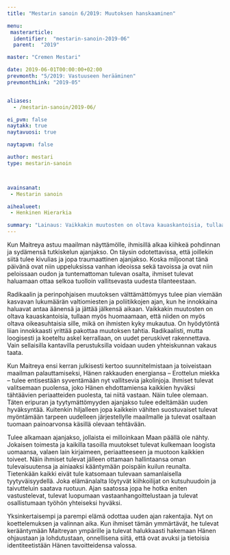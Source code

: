 ```yaml
---
title: "Mestarin sanoin 6/2019: Muutoksen hanskaaminen"

menu:
 masterarticle:
  identifier:  "mestarin-sanoin-2019-06"
  parent:  "2019"

master: "Cremen Mestari"

date: 2019-06-01T00:00:00+02:00
prevmonth: "5/2019: Vastuuseen herääminen"
prevmonthLink: "2019-05"


aliases:
  - /mestarin-sanoin/2019-06/

ei_pvm: false
naytakk: true
naytavuosi: true

naytapvm: false

author: mestari
type: mestarin-sanoin



avainsanat:
 - Mestarin sanoin

aihealueet:
 - Henkinen Hierarkia

summary: "Lainaus: Vaikkakin muutosten on oltava kauaskantoisia, tullaan myös huomaamaan, että niiden on myös oltava oikeasuhtaisia sille, mikä on ihmisten kyky mukautua. On hyödytöntä liian innokkaasti yrittää pakottaa muutoksen tahtia."
---
```

<p>Kun Maitreya astuu maailman näyttämölle, ihmisillä alkaa kiihkeä pohdinnan ja sydämensä tutkiskelun ajanjakso. On täysin odotettavissa, että joillekin siitä tulee kivulias ja jopa traumaattinen ajanjakso. Koska miljoonat tänä päivänä ovat niin uppeluksissa vanhan ideoissa sekä tavoissa ja ovat niin peloissaan oudon ja tuntemattoman tulevan osalta, ihmiset tulevat haluamaan ottaa selkoa tuolloin vallitsevasta uudesta tilanteestaan.</p>
<p>Radikaalin ja perinpohjaisen muutoksen välttämättömyys tulee pian viemään kasvavan lukumäärän valtiomiesten ja poliitikkojen ajan, kun he innokkaina haluavat antaa äänensä ja jättää jälkensä aikaan. Vaikkakin muutosten on oltava kauaskantoisia, tullaan myös huomaamaan, että niiden on myös oltava oikeasuhtaisia sille, mikä on ihmisten kyky mukautua. On hyödytöntä liian innokkaasti yrittää pakottaa muutoksen tahtia. Radikaalisti, mutta loogisesti ja koeteltu askel kerrallaan, on uudet peruskivet rakennettava. Vain sellaisilla kantavilla perustuksilla voidaan uuden yhteiskunnan vakaus taata.</p>
<p>Kun Maitreya ensi kerran julkisesti kertoo suunnitelmistaan ja toiveistaan maailman palauttamiseksi, Hänen rakkauden energiansa – Erottelun miekka – tulee entisestään syventämään nyt vallitsevia jakolinjoja. Ihmiset tulevat valitsemaan puolensa, joko Hänen ehdottamiensa kaikkien hyväksi tähtäävien periaatteiden puolesta, tai niitä vastaan. Näin tulee olemaan. Täten eripuran ja tyytymättömyyden ajanjakso tulee edeltämään uuden hyväksyntää. Kuitenkin hiljalleen jopa kaikkein vähiten suostuvaiset tulevat myöntämään tarpeen uudelleen järjestellylle maailmalle ja tulevat osaltaan tuomaan painoarvonsa käsillä olevaan tehtävään.</p>
<p>Tulee alkamaan ajanjakso, jollaista ei milloinkaan Maan päällä ole nähty. Jokaisen toimesta ja kaikilla tasoilla muutokset tulevat kulkemaan loogista uomaansa, valaen lain kirjaimeen, periaatteeseen ja muotoon kaikkien toiveet. Näin ihmiset tulevat jälleen ottamaan hallintaansa oman tulevaisuutensa ja ainiaaksi kääntymään poispäin kuilun reunalta. Tietenkään kaikki eivät tule katsomaan tulevaan samanlaisella tyytyväisyydellä. Joka elämänalalta löytyvät kiihkoilijat on kutsuhuudoin ja taivutteluin saatava ruotuun. Ajan saatossa jopa he hotka eniten vastustelevat, tulevat luopumaan vastaanhangoittelustaan ja tulevat osallistumaan työhön yhteiseksi hyväksi.</p>
<p>Yksinkertaisempi ja parempi elämä odottaa uuden ajan rakentajia. Nyt on koettelemuksen ja valinnan aika. Kun ihmiset tämän ymmärtävät, he tulevat kerääntymään Maitreyan ympärille ja tulevat halukkaasti hakemaan Hänen ohjaustaan ja lohdutustaan, onnellisena siitä, että ovat avuksi ja tietoisia identiteetistään Hänen tavoitteidensa valossa.</p>